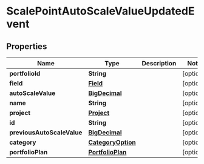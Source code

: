 
# ScalePointAutoScaleValueUpdatedEvent

## Properties
Name | Type | Description | Notes
------------ | ------------- | ------------- | -------------
**portfolioId** | **String** |  |  [optional]
**field** | [**Field**](Field.md) |  |  [optional]
**autoScaleValue** | [**BigDecimal**](BigDecimal.md) |  |  [optional]
**name** | **String** |  |  [optional]
**project** | [**Project**](Project.md) |  |  [optional]
**id** | **String** |  |  [optional]
**previousAutoScaleValue** | [**BigDecimal**](BigDecimal.md) |  |  [optional]
**category** | [**CategoryOption**](CategoryOption.md) |  |  [optional]
**portfolioPlan** | [**PortfolioPlan**](PortfolioPlan.md) |  |  [optional]



